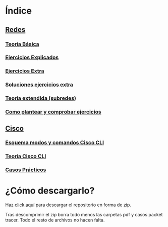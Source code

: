 # Índice
## [Redes](./redes)
### [Teoría Básica](./redes/Teoría%20básica.md)
### [Ejercicios Explicados](./redes/Ejercicios%20explicados.md)
### [Ejercicios Extra](./redes/Ejercicios%20extra.md)
### [Soluciones ejercicios extra](./redes/Soluciones%20ejercicios%20extra.md)
### [Teoría extendida (subredes)](./redes/Teoría%20extendida.md)
### [Como plantear y comprobar ejercicios](./redes/Como%20plantear%20y%20comprobar%20ejercicios.md)


## [Cisco](./cisco)
### [Esquema modos y comandos Cisco CLI](./cisco/Esquema%20modos%20y%20comandos%20Cisco%20Cli.png)
### [Teoría Cisco CLI](./cisco/Cisco%20IOS%20CLI.md)
### [Casos Prácticos](./cisco/Casos%20prácticos.md)

# ¿Cómo descargarlo?
Haz [click aquí](https://github.com/JotaJake570/redesYPacketTracer/archive/refs/heads/master.zip) para descargar el repositorio en forma de zip.

Tras descomprimir el zip borra todo menos las carpetas pdf y casos packet tracer. Todo el resto de archivos no hacen falta.